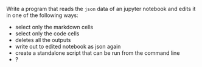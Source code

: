 
Write a program that reads the `json` data of an jupyter notebook and edits it in one of the following ways:

  - select only the markdown cells
  - select only the code cells
  - deletes all the outputs
  - write out to edited notebook as json again
  - create a standalone script that can be run from the command line
  - ?
